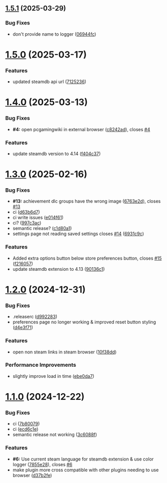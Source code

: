## [1.5.1](https://github.com/BossSloth/Steam-SteamDB-extension/compare/v1.5.0...v1.5.1) (2025-03-29)


### Bug Fixes

* don't provide name to logger ([06944fc](https://github.com/BossSloth/Steam-SteamDB-extension/commit/06944fcb4bd4f09399f969c5ac5f4bb6b2cdf9be))

# [1.5.0](https://github.com/BossSloth/Steam-SteamDB-extension/compare/v1.4.0...v1.5.0) (2025-03-17)


### Features

* updated steamdb api url ([7125236](https://github.com/BossSloth/Steam-SteamDB-extension/commit/7125236cf3841732d3b384ea22787f68a8d4bf34))

# [1.4.0](https://github.com/BossSloth/Steam-SteamDB-extension/compare/v1.3.0...v1.4.0) (2025-03-13)


### Bug Fixes

* **#4:** open pcgamingwiki in external browser ([c8242ad](https://github.com/BossSloth/Steam-SteamDB-extension/commit/c8242adaeab6339ae6af2c9078c4e256f356595a)), closes [#4](https://github.com/BossSloth/Steam-SteamDB-extension/issues/4)


### Features

* update steamdb version to 4.14 ([f404c37](https://github.com/BossSloth/Steam-SteamDB-extension/commit/f404c37e1fb4de9e85954893b5d630265fa2b115))

# [1.3.0](https://github.com/tddebart/Steam-SteamDB-extension/compare/v1.2.0...v1.3.0) (2025-02-16)


### Bug Fixes

* **#13:** achievement dlc groups have the wrong image ([6763e2d](https://github.com/tddebart/Steam-SteamDB-extension/commit/6763e2dbbbe93e11c33413611060b33f93826ea3)), closes [#13](https://github.com/tddebart/Steam-SteamDB-extension/issues/13)
* ci ([d63b6d7](https://github.com/tddebart/Steam-SteamDB-extension/commit/d63b6d7eee758136ca4409bfbf45cddfcd3ed2d6))
* ci write issues ([e014f61](https://github.com/tddebart/Steam-SteamDB-extension/commit/e014f6142dc02d412a5c46791ec8e9c80775dfd9))
* ci? ([997c3ac](https://github.com/tddebart/Steam-SteamDB-extension/commit/997c3acf09647e39efe4560b1d69dae76de9b2a1))
* semantic release? ([c1d80a1](https://github.com/tddebart/Steam-SteamDB-extension/commit/c1d80a179440d0f03147f33f2d6e67c8eb0aafeb))
* settings page not reading saved settings closes [#14](https://github.com/tddebart/Steam-SteamDB-extension/issues/14) ([6931c9c](https://github.com/tddebart/Steam-SteamDB-extension/commit/6931c9c11faacee6e5079ac0e17f89078500d3a1))


### Features

* Added extra options button below store preferences button, closes [#15](https://github.com/tddebart/Steam-SteamDB-extension/issues/15) ([f216057](https://github.com/tddebart/Steam-SteamDB-extension/commit/f216057c874f30788c741aa24d16129f449e6eeb))
* update steamdb extension to 4.13 ([90136c1](https://github.com/tddebart/Steam-SteamDB-extension/commit/90136c1cfab8067b632dd84e058cdd561518ca69))

# [1.2.0](https://github.com/tddebart/Steam-SteamDB-extension/compare/v1.1.0...v1.2.0) (2024-12-31)


### Bug Fixes

* .releaserc ([d992283](https://github.com/tddebart/Steam-SteamDB-extension/commit/d99228336deb31d760950acd25853dbc73b97d0f))
* preferences page no longer working & improved reset button styling ([d4e3f71](https://github.com/tddebart/Steam-SteamDB-extension/commit/d4e3f71741fcbab2d009a82c003ba9388fd242fd))


### Features

* open non steam links in steam browser ([10f38dd](https://github.com/tddebart/Steam-SteamDB-extension/commit/10f38dd22a25b285383410c818f2891054de58d8))


### Performance Improvements

* slightly improve load in time ([ebe0da7](https://github.com/tddebart/Steam-SteamDB-extension/commit/ebe0da7a8263febfaa4c605859dfaea557f39451))

# [1.1.0](https://github.com/tddebart/Steam-SteamDB-extension/compare/v1.0.3...v1.1.0) (2024-12-22)


### Bug Fixes

* ci ([7b80079](https://github.com/tddebart/Steam-SteamDB-extension/commit/7b80079f550565d331119ec34e926793b78ae492))
* ci ([ecd6c1e](https://github.com/tddebart/Steam-SteamDB-extension/commit/ecd6c1e530366e2d059199c564419602dcb108a3))
* semantic release not working ([3c6088f](https://github.com/tddebart/Steam-SteamDB-extension/commit/3c6088fa4549176f313781e2c928b293512f3272))


### Features

* **#6:** Use current steam language for steamdb extension & use color logger ([7855e28](https://github.com/tddebart/Steam-SteamDB-extension/commit/7855e281188a3f61b9003d79cafb0af4342e5e3c)), closes [#6](https://github.com/tddebart/Steam-SteamDB-extension/issues/6)
* make plugin more cross compatible with other plugins needing to use browser ([d37b2fe](https://github.com/tddebart/Steam-SteamDB-extension/commit/d37b2fe25d2f559f8c51aa430caec26415a38df0))
